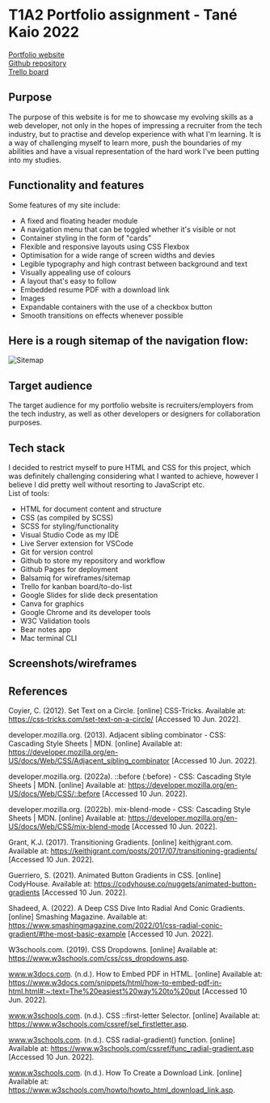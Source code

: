 # T1A2 Portfolio assignment - Tané Kaio 2022

[Portfolio website](https://lanruoj.github.io/)  
[Github repository](https://github.com/Lanruoj/Lanruoj.github.io)  
[Trello board](https://trello.com/b/BUdvHsC6/t1a2-portfolio-kanban-tan%C3%A9-kaio)

## Purpose
The purpose of this website is for me to showcase my evolving skills as a web developer, not only in the hopes of impressing a recruiter from the tech industry, but to practise and develop experience with what I'm learning. It is a way of challenging myself to learn more, push the boundaries of my abilities and have a visual representation of the hard work I've been putting into my studies.

## Functionality and features
Some features of my site include:
* A fixed and floating header module
* A navigation menu that can be toggled whether it's visible or not
* Container styling in the form of "cards"
* Flexible and responsive layouts using CSS Flexbox
* Optimisation for a wide range of screen widths and devies
* Legible typography and high contrast between background and text
* Visually appealing use of colours
* A layout that's easy to follow
* Embedded resume PDF with a download link
* Images 
* Expandable containers with the use of a checkbox button
* Smooth transitions on effects whenever possible

## Here is a rough sitemap of the navigation flow:

![Sitemap](./docs/sitemap.png)

## Target audience
The target audience for my portfolio website is recruiters/employers from the tech industry, as well as other developers or designers for collaboration purposes. 

## Tech stack
I decided to restrict myself to pure HTML and CSS for this project, which was definitely challenging considering what I wanted to achieve, however I believe I did pretty well without resorting to JavaScript etc.  
List of tools:  
* HTML for document content and structure
* CSS (as compiled by SCSS)
* SCSS for styling/functionality
* Visual Studio Code as my IDE
* Live Server extension for VSCode
* Git for version control
* Github to store my repository and workflow
* Github Pages for deployment
* Balsamiq for wireframes/sitemap
* Trello for kanban board/to-do-list
* Google Slides for slide deck presentation
* Canva for graphics
* Google Chrome and its developer tools
* W3C Validation tools
* Bear notes app
* Mac terminal CLI

## Screenshots/wireframes





## References

Coyier, C. (2012). Set Text on a Circle. [online] CSS-Tricks. Available at: https://css-tricks.com/set-text-on-a-circle/ [Accessed 10 Jun. 2022].

developer.mozilla.org. (2013). Adjacent sibling combinator - CSS: Cascading Style Sheets | MDN. [online] Available at: https://developer.mozilla.org/en-US/docs/Web/CSS/Adjacent_sibling_combinator [Accessed 10 Jun. 2022].

developer.mozilla.org. (2022a). ::before (:before) - CSS: Cascading Style Sheets | MDN. [online] Available at: https://developer.mozilla.org/en-US/docs/Web/CSS/::before [Accessed 10 Jun. 2022].

developer.mozilla.org. (2022b). mix-blend-mode - CSS: Cascading Style Sheets | MDN. [online] Available at: https://developer.mozilla.org/en-US/docs/Web/CSS/mix-blend-mode [Accessed 10 Jun. 2022].

Grant, K.J. (2017). Transitioning Gradients. [online] keithjgrant.com. Available at: https://keithjgrant.com/posts/2017/07/transitioning-gradients/ [Accessed 10 Jun. 2022].

Guerriero, S. (2021). Animated Button Gradients in CSS. [online] CodyHouse. Available at: https://codyhouse.co/nuggets/animated-button-gradients [Accessed 10 Jun. 2022].

Shadeed, A. (2022). A Deep CSS Dive Into Radial And Conic Gradients. [online] Smashing Magazine. Available at: https://www.smashingmagazine.com/2022/01/css-radial-conic-gradient/#the-most-basic-example [Accessed 10 Jun. 2022].

W3schools.com. (2019). CSS Dropdowns. [online] Available at: https://www.w3schools.com/css/css_dropdowns.asp.

www.w3docs.com. (n.d.). How to Embed PDF in HTML. [online] Available at: https://www.w3docs.com/snippets/html/how-to-embed-pdf-in-html.html#:~:text=The%20easiest%20way%20to%20put [Accessed 10 Jun. 2022].

www.w3schools.com. (n.d.). CSS ::first-letter Selector. [online] Available at: https://www.w3schools.com/cssref/sel_firstletter.asp.

www.w3schools.com. (n.d.). CSS radial-gradient() function. [online] Available at: https://www.w3schools.com/cssref/func_radial-gradient.asp [Accessed 10 Jun. 2022].

www.w3schools.com. (n.d.). How To Create a Download Link. [online] Available at: https://www.w3schools.com/howto/howto_html_download_link.asp.




